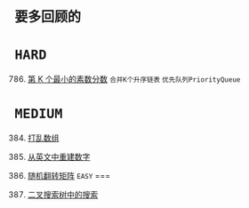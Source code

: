 `要多回顾的`
===

`HARD`
===

786. [第 K 个最小的素数分数](hard/leetcode786.java) `合并K个升序链表` `优先队列PriorityQueue`

`MEDIUM`
===

384. [打乱数组](medium/leetcode384.java) 
423. [从英文中重建数字](medium/leetcode423.java) 
519. [随机翻转矩阵](medium/leetcode519.java)
`EASY`
===

700. [二叉搜索树中的搜索](easy/leetcode700.java)

